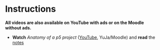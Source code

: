 # Instructions

**All videos are also available on YouTube with ads or on the Moodle without ads.**

- **Watch** *Anatomy of a p5 project* ([YouTube](), YuJa/Moodle) and **read** the [notes](./anatomy-of-a-p5-project.md)